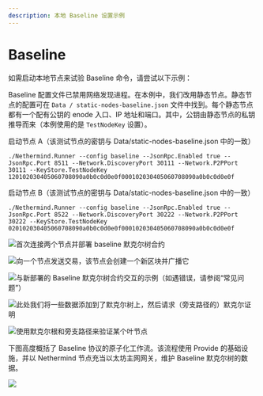 ```yaml
---
description: 本地 Baseline 设置示例
---
```


# Baseline

如需启动本地节点来试验 Baseline 命令，请尝试以下示例：

Baseline 配置文件已禁用网络发现进程。在本例中，我们改用静态节点。静态节点的配置可在 `Data / static-nodes-baseline.json` 文件中找到。每个静态节点都有一个配有公钥的 enode 入口、IP 地址和端口。其中，公钥由静态节点的私钥推导而来（本例使用的是 `TestNodeKey` 设置）。

启动节点 A（该测试节点的密钥与 Data/static-nodes-baseline.json 中的一致）

```text
./Nethermind.Runner --config baseline --JsonRpc.Enabled true --JsonRpc.Port 8511 --Network.DiscoveryPort 30111 --Network.P2PPort 30111 --KeyStore.TestNodeKey 120102030405060708090a0b0c0d0e0f000102030405060708090a0b0c0d0e0f
```

启动节点 B（该测试节点的密钥与 Data/static-nodes-baseline.json 中的一致）

```text
./Nethermind.Runner --config baseline --JsonRpc.Enabled true --JsonRpc.Port 8522 --Network.DiscoveryPort 30222 --Network.P2PPort 30222 --KeyStore.TestNodeKey 020102030405060708090a0b0c0d0e0f000102030405060708090a0b0c0d0e0f
```

![&#x9996;&#x6B21;&#x8FDE;&#x63A5;&#x4E24;&#x4E2A;&#x8282;&#x70B9;&#x5E76;&#x90E8;&#x7F72; baseline &#x9ED8;&#x514B;&#x5C14;&#x6811;&#x5408;&#x7EA6;](../.gitbook/assets/image%20%2833%29.png)

![&#x5411;&#x4E00;&#x4E2A;&#x8282;&#x70B9;&#x53D1;&#x9001;&#x4EA4;&#x6613;&#xFF0C;&#x8BE5;&#x8282;&#x70B9;&#x4F1A;&#x521B;&#x5EFA;&#x4E00;&#x4E2A;&#x65B0;&#x533A;&#x5757;&#x5E76;&#x5E7F;&#x64AD;&#x5B83;](../.gitbook/assets/image%20%2832%29.png)

![&#x4E0E;&#x65B0;&#x90E8;&#x7F72;&#x7684; Baseline &#x9ED8;&#x514B;&#x5C14;&#x6811;&#x5408;&#x7EA6;&#x4EA4;&#x4E92;&#x7684;&#x793A;&#x4F8B;&#xFF08;&#x5982;&#x9047;&#x9519;&#x8BEF;&#xFF0C;&#x8BF7;&#x53C2;&#x9605;&#x201C;&#x5E38;&#x89C1;&#x95EE;&#x9898;&#x201D;&#xFF09;](../.gitbook/assets/image%20%2834%29.png)

![&#x6B64;&#x5904;&#x6211;&#x4EEC;&#x5C06;&#x4E00;&#x4E9B;&#x6570;&#x636E;&#x6DFB;&#x52A0;&#x5230;&#x4E86;&#x9ED8;&#x514B;&#x5C14;&#x6811;&#x4E0A;&#xFF0C;&#x7136;&#x540E;&#x8BF7;&#x6C42;&#xFF08;&#x65C1;&#x652F;&#x8DEF;&#x5F84;&#x7684;&#xFF09;&#x9ED8;&#x514B;&#x5C14;&#x8BC1;&#x660E;](../.gitbook/assets/image%20%2835%29.png)

![&#x4F7F;&#x7528;&#x9ED8;&#x514B;&#x5C14;&#x6839;&#x548C;&#x65C1;&#x652F;&#x8DEF;&#x5F84;&#x6765;&#x9A8C;&#x8BC1;&#x67D0;&#x4E2A;&#x53F6;&#x8282;&#x70B9;](../.gitbook/assets/image%20%2836%29.png)

下图高度概括了 Baseline 协议的原子化工作流。该流程使用 Provide 的基础设施，并以 Nethermind 节点充当以太坊主网网关，维护 Baseline 默克尔树的数据。

![](../.gitbook/assets/provide_neth%20%281%29%20%281%29%20%284%29.png)

